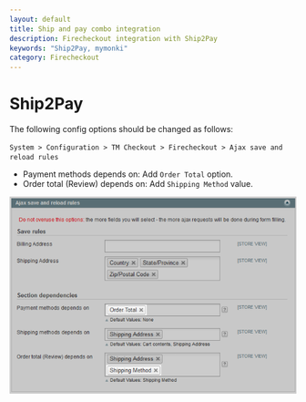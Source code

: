```yaml
---
layout: default
title: Ship and pay combo integration
description: Firecheckout integration with Ship2Pay
keywords: "Ship2Pay, mymonki"
category: Firecheckout
---
```


# Ship2Pay

The following config options should be changed as follows:

`System > Configuration > TM Checkout > Firecheckout > Ajax save and reload rules`

- Payment methods depends on: Add `Order Total` option.
- Order total (Review) depends on: Add `Shipping Method` value.

![Ship2Pay integration settings](/images/m1/firecheckout/integration/mymonky-ship2pay/configuration.png)
